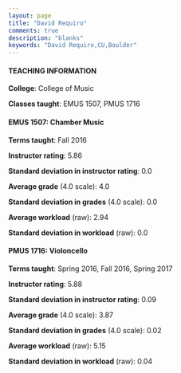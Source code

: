 ```yaml
---
layout: page
title: "David Requiro" 
comments: true
description: "blanks"
keywords: "David Requiro,CU,Boulder"
---
```

<head>
<script src="https://ajax.googleapis.com/ajax/libs/jquery/2.1.3/jquery.min.js"></script>
<script src="https://dl.dropboxusercontent.com/s/pc42nxpaw1ea4o9/highcharts.js?dl=0"></script>
<!-- <script src="../assets/js/highcharts.js"></script> -->
<style type="text/css">@font-face {
	font-family: "Bebas Neue";
	src: url(https://www.filehosting.org/file/details/544349/BebasNeue Regular.otf) format("opentype");
	}
	h1.Bebas { 
		font-family: "Bebas Neue", Verdana, Tahoma;
	}
</style>
</head>
	   
#### TEACHING INFORMATION

**College**: College of Music

**Classes taught**: EMUS 1507, PMUS 1716

#### EMUS 1507: Chamber Music

**Terms taught**: Fall 2016

**Instructor rating**: 5.86

**Standard deviation in instructor rating**: 0.0

**Average grade** (4.0 scale): 4.0

**Standard deviation in grades** (4.0 scale): 0.0

**Average workload** (raw): 2.94

**Standard deviation in workload** (raw): 0.0

#### PMUS 1716: Violoncello

**Terms taught**: Spring 2016, Fall 2016, Spring 2017

**Instructor rating**: 5.88

**Standard deviation in instructor rating**: 0.09

**Average grade** (4.0 scale): 3.87

**Standard deviation in grades** (4.0 scale): 0.02

**Average workload** (raw): 5.15

**Standard deviation in workload** (raw): 0.04

